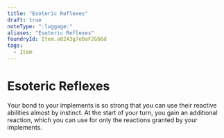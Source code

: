 ```yaml
---
title: "Esoteric Reflexes"
draft: true
noteType: ":luggage:"
aliases: "Esoteric Reflexes"
foundryId: Item.a8243g7e0aF2G66d
tags:
  - Item
---
```


# Esoteric Reflexes

Your bond to your implements is so strong that you can use their reactive abilities almost by instinct. At the start of your turn, you gain an additional reaction, which you can use for only the reactions granted by your implements.
